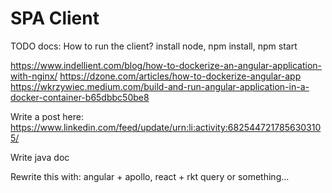 # SPA Client
TODO docs: How to run the client? install node, npm install, npm start

https://www.indellient.com/blog/how-to-dockerize-an-angular-application-with-nginx/
https://dzone.com/articles/how-to-dockerize-angular-app
https://wkrzywiec.medium.com/build-and-run-angular-application-in-a-docker-container-b65dbbc50be8

Write a post here: https://www.linkedin.com/feed/update/urn:li:activity:6825447217856303105/


Write java doc

Rewrite this with: angular + apollo, react + rkt query or something...
